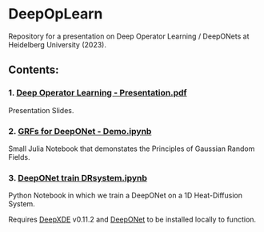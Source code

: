 # DeepOpLearn
Repository for a presentation on Deep Operator Learning / DeepONets at Heidelberg University (2023).

## Contents:
### 1. [Deep Operator Learning - Presentation.pdf](Deep%20Operator%20Learning%20-%20Presentation.pdf)
Presentation Slides.

### 2. [GRFs for DeepONet - Demo.ipynb](GRFs%20for%20DeepONet%20-%20Demo.ipynb)

Small Julia Notebook that demonstates the Principles of Gaussian Random Fields.

### 3. [DeepONet train DRsystem.ipynb](DeepONet%20train%20DRsystem.ipynb)

Python Notebook in which we train a DeepONet on a 1D Heat-Diffusion System.

Requires [DeepXDE](https://github.com/lululxvi/deepxde) v0.11.2 and [DeepONet](https://github.com/lululxvi/deeponet) to be installed locally to function.
